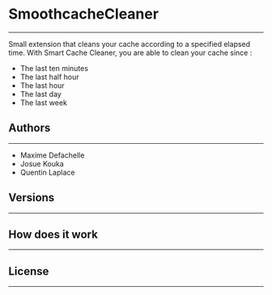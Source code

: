 # SmoothcacheCleaner
---------------------

Small extension that cleans your cache according to a specified elapsed time.
With Smart Cache Cleaner,  you are able to clean your cache since :

- The last ten minutes
- The last half hour
- The last hour
- The last day
- The last week 


## Authors
----------

*   Maxime Defachelle
*   Josue Kouka 
*   Quentin Laplace   

## Versions
-----------


## How does it work
-------------------

## License
----------

